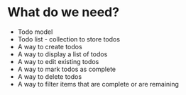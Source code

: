 # What do we need?

* Todo model
* Todo list - collection to store todos
* A way to create todos
* A way to display a list of todos
* A way to edit existing todos
* A way to mark todos as complete
* A way to delete todos
* A way to filter items that are complete or are remaining
